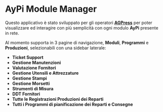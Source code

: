 ﻿# AyPi Module Manager

Questo applicativo è stato sviluppato per gli operatori [**AGPress**](https://agpress-srl.it/) per poter visualizzare
ed interagire con più semplicità con ogni modulo **AyPi** presente in rete.

Al momento supporta in 3 pagine di navigazione, **Moduli**, **Programmi** e **Produzioni**, selezionabili con una sidebar laterale:<br/>
<ul>
<li><b>Ticket Support</b></li>
<li><b>Gestione Manutenzioni</b></li>
<li><b>Valutazione Fornitori</b></li>
<li><b>Gestione Utensili e Attrezzature</b></li>
<li><b>Gestione Stampi</b></li>
<li><b>Gestione Morsetti</b></li>
<li><b>Strumenti di Misura</b></li>
<li><b>DDT Fornitori</b></li>
<li><b>Tutte le Registrazioni Produzioni dei Reparti</b></li>
<li><b>Tutti i Programmi di pianificazione dei Reparti e Consegne</b></li>
</ul>

